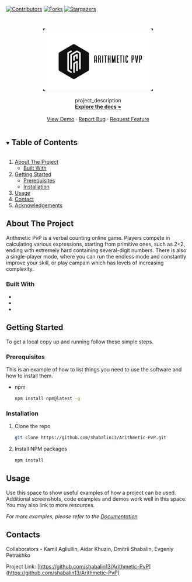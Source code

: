 [![Contributors][contributors-shield]][contributors-url]
[![Forks][forks-shield]][forks-url]
[![Stargazers][stars-shield]][stars-url]


<!-- PROJECT LOGO -->
<br />
<p align="center">
  <a href="https://github.com/shabalin13/Arithmetic-PvP">
    <img src="logo.png" alt="Logo" width="300" height="171">
  </a>

  <p align="center">
    project_description
    <br />
    <a href="https://github.com/shabalin13/Arithmetic-PvP"><strong>Explore the docs »</strong></a>
    <br />
    <br />
    <a href="https://github.com/shabalin13/Arithmetic-PvP">View Demo</a>
    ·
    <a href="https://github.com/shabalin13/Arithmetic-PvP/issues">Report Bug</a>
    ·
    <a href="https://github.com/shabalin13/Arithmetic-PvP/issues">Request Feature</a>
  </p>
</p>



<!-- TABLE OF CONTENTS -->
<details open="open">
  <summary><h2 style="display: inline-block">Table of Contents</h2></summary>
  <ol>
    <li>
      <a href="#about-the-project">About The Project</a>
      <ul>
        <li><a href="#built-with">Built With</a></li>
      </ul>
    </li>
    <li>
      <a href="#getting-started">Getting Started</a>
      <ul>
        <li><a href="#prerequisites">Prerequisites</a></li>
        <li><a href="#installation">Installation</a></li>
      </ul>
    </li>
    <li><a href="#usage">Usage</a></li>
    <li><a href="#contacts">Contact</a></li>
    <li><a href="#acknowledgements">Acknowledgements</a></li>
  </ol>
</details>



<!-- ABOUT THE PROJECT -->
## About The Project

Arithmetic PvP is a verbal counting online game. Players compete in calculating various expressions, starting from primitive ones, such as 2+2, ending with extremely hard containing several-digit numbers. There is also a single-player mode, where you can run the endless mode and constantly improve your skill, or play campain which has levels of increasing complexity. 


### Built With

* []()
* []()
* []()



<!-- GETTING STARTED -->
## Getting Started

To get a local copy up and running follow these simple steps.

### Prerequisites

This is an example of how to list things you need to use the software and how to install them.
* npm
  ```sh
  npm install npm@latest -g
  ```

### Installation

1. Clone the repo
   ```sh
   git clone https://github.com/shabalin13/Arithmetic-PvP.git
   ```
2. Install NPM packages
   ```sh
   npm install
   ```



<!-- USAGE EXAMPLES -->
## Usage

Use this space to show useful examples of how a project can be used. Additional screenshots, code examples and demos work well in this space. You may also link to more resources.

_For more examples, please refer to the [Documentation](https://example.com)_


<!-- CONTACTS -->
## Contacts

Collaborators - Kamil Agliullin, Aidar Khuzin, Dmitrii Shabalin, Evgeniy Petrashko

Project Link: [https://github.com/shabalin13/Arithmetic-PvP](https://github.com/shabalin13/Arithmetic-PvP)



<!-- MARKDOWN LINKS & IMAGES -->
<!-- https://www.markdownguide.org/basic-syntax/#reference-style-links -->
[contributors-shield]: https://img.shields.io/github/contributors/shabalin13/Arithmetic-PvP.svg?style=for-the-badge
[contributors-url]: https://github.com/shabalin13/Arithmetic-PvP/graphs/contributors
[forks-shield]: https://img.shields.io/github/forks/shabalin13/Arithmetic-PvP.svg?style=for-the-badge
[forks-url]: https://github.com/shabalin13/Arithmetic-PvP/network/members
[stars-shield]: https://img.shields.io/github/stars/shabalin13/Arithmetic-PvP.svg?style=for-the-badge
[stars-url]: https://github.com/shabalin13/Arithmetic-PvP/stargazers
[license-shield]: https://img.shields.io/github/license/shabalin13/Arithmetic-PvP.svg?style=for-the-badge

